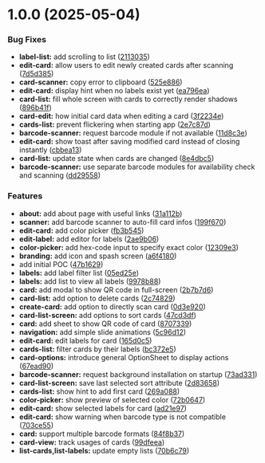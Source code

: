 # 1.0.0 (2025-05-04)


### Bug Fixes

* **label-list:** add scrolling to list ([2113035](https://github.com/pawcoding/card-store/commit/2113035c7f26ea1ae8e83d865badb43071e6a97e))
* **edit-card:** allow users to edit newly created cards after scanning ([7d5d385](https://github.com/pawcoding/card-store/commit/7d5d385bf06011d58e2b6493f43e5ea38df5df96))
* **card-scanner:** copy error to clipboard ([525e886](https://github.com/pawcoding/card-store/commit/525e8861db60a0ee56d0f98039b916ea6957a867))
* **edit-card:** display hint when no labels exist yet ([ea796ea](https://github.com/pawcoding/card-store/commit/ea796ea003fd71e49d28777615731a423f82d4dd))
* **card-list:** fill whole screen with cards to correctly render shadows ([896b41f](https://github.com/pawcoding/card-store/commit/896b41fad4f941e76ac43b7479f8b4b762afa558))
* **card-edit:** how initial card data when editing a card ([3f2234e](https://github.com/pawcoding/card-store/commit/3f2234e2caf7fa8e9454c29ca45b0ede3be28043))
* **cards-list:** prevent flickering when starting app ([2e7c87d](https://github.com/pawcoding/card-store/commit/2e7c87d360c0c1a4b5b12b29736559905bc44745))
* **barcode-scanner:** request barcode module if not available ([11d8c3e](https://github.com/pawcoding/card-store/commit/11d8c3e00452d4c66905f6372105e021f00d5f42))
* **edit-card:** show toast after saving modified card instead of closing instantly ([cbbea13](https://github.com/pawcoding/card-store/commit/cbbea135cd07c512de75bad834c91f85d99fce67))
* **card-list:** update state when cards are changed ([8e4dbc5](https://github.com/pawcoding/card-store/commit/8e4dbc51b672d61db96ea37ac7e829dd585138d1))
* **barcode-scanner:** use separate barcode modules for availability check and scanning ([dd29558](https://github.com/pawcoding/card-store/commit/dd29558137a6ada70b78701b0ee83ce165223563))


### Features

* **about:** add about page with useful links ([31a112b](https://github.com/pawcoding/card-store/commit/31a112bbd90c60e7c29a76483cc17ebf89bee10a))
* **scanner:** add barcode scanner to auto-fill card infos ([199f670](https://github.com/pawcoding/card-store/commit/199f6708bb1f2a17ae7f126fe01ded4c803d7ecf))
* **edit-card:** add color picker ([fb3b545](https://github.com/pawcoding/card-store/commit/fb3b545683ec13e4610478d9734c72202fa60cad))
* **edit-label:** add editor for labels ([2ae9b06](https://github.com/pawcoding/card-store/commit/2ae9b06c9031e5600f36ba82f4b78c9d72c5ca61))
* **color-picker:** add hex-code input to specify exact color ([12309e3](https://github.com/pawcoding/card-store/commit/12309e37d4be3d63caa691e4d4e68c9367e598a7))
* **branding:** add icon and spash screen ([a6f4180](https://github.com/pawcoding/card-store/commit/a6f418080f183da24301f8742e78e39288b880cf))
* add initial POC ([47b1629](https://github.com/pawcoding/card-store/commit/47b16297880fcbf8b9e1144c3905c0750de4df01))
* **labels:** add label filter list ([05ed25e](https://github.com/pawcoding/card-store/commit/05ed25e116707b0a83c4012412ffbfcdfe245f02))
* **labels:** add list to view all labels ([9978b88](https://github.com/pawcoding/card-store/commit/9978b8813932d0214452ead03a8b5a0bbbe992ee))
* **card:** add modal to show QR code in full-screen ([2b7b7d6](https://github.com/pawcoding/card-store/commit/2b7b7d680aed424714423d2e64b76b4673bf9f4b))
* **card-list:** add option to delete cards ([2c74829](https://github.com/pawcoding/card-store/commit/2c74829de6340810dce09e8e501b21f41841c2b4))
* **create-card:** add option to directly scan card ([0d3e920](https://github.com/pawcoding/card-store/commit/0d3e9203e874f421b81bd2759f5a7d1fc1dffa08))
* **card-list-screen:** add options to sort cards ([47cd3df](https://github.com/pawcoding/card-store/commit/47cd3df2f0b54e9d76a59d867502cca0a933c242))
* **card:** add sheet to show QR code of card ([8707339](https://github.com/pawcoding/card-store/commit/87073396fdb1dae968e08b62e1abec250eb43767))
* **navigation:** add simple slide animations ([5c96d12](https://github.com/pawcoding/card-store/commit/5c96d12f86470ccc5c30cc98e6de7e2e1452b7aa))
* **edit-card:** edit labels for card ([165d0c5](https://github.com/pawcoding/card-store/commit/165d0c5045fd9656cb00685646328620a96202aa))
* **cards-list:** filter cards by their labels ([bc372e5](https://github.com/pawcoding/card-store/commit/bc372e5fec01ab68ce04e2cc6d0f86843a4c1155))
* **card-options:** introduce general OptionSheet to display actions ([67ead90](https://github.com/pawcoding/card-store/commit/67ead900fcf78d121282fbd0ffedbd6238077dd9))
* **barcode-scanner:** request background installation on startup ([73ad331](https://github.com/pawcoding/card-store/commit/73ad3316ca6235f6b0d0fb2ad29ebb81d34f9bef))
* **card-list-screen:** save last selected sort attribute ([2d83658](https://github.com/pawcoding/card-store/commit/2d836583856f4b1d24e8c555fc2c8661f4ee5062))
* **cards-list:** show hint to add first card ([269a088](https://github.com/pawcoding/card-store/commit/269a0889fe392dc7cf1a4a1d9a5fdf3587c52cb8))
* **color-picker:** show preview of selected color ([72b0647](https://github.com/pawcoding/card-store/commit/72b064741e264ccf83c3639840b57fb26503ff0f))
* **edit-card:** show selected labels for card ([ad21e97](https://github.com/pawcoding/card-store/commit/ad21e9709ef7f0075513acd3af22c35a045c25a5))
* **edit-card:** show warning when barcode type is not compatible ([703ce55](https://github.com/pawcoding/card-store/commit/703ce5526aae6f43088ecfbc90c8d83399a63ac9))
* **card:** support multiple barcode formats ([84f8b37](https://github.com/pawcoding/card-store/commit/84f8b378524a140d108b053a7b40d5e0a214eccc))
* **card-view:** track usages of cards ([99dfeea](https://github.com/pawcoding/card-store/commit/99dfeea1afd7b1a3cbc8108b578c419bb98b1901))
* **list-cards,list-labels:** update empty lists ([70b6c79](https://github.com/pawcoding/card-store/commit/70b6c797d7eefaffcc9f69e3729db20f28fb2ac0))
